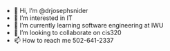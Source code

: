 - 👋 Hi, I’m @drjosephsnider
- 👀 I’m interested in IT
- 🌱 I’m currently learning software engineering at IWU
- 💞️ I’m looking to collaborate on cis320
- 📫 How to reach me 502-641-2337

<!---
drjosephsnider/drjosephsnider is a ✨ special ✨ repository because its `README.md` (this file) appears on your GitHub profile.
You can click the Preview link to take a look at your changes.
--->
